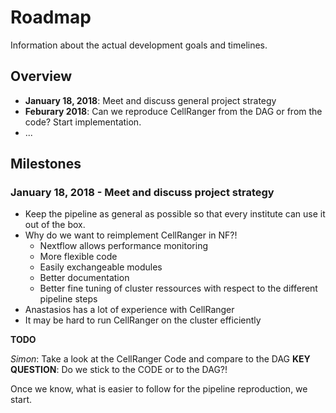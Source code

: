# Roadmap

Information about the actual development goals and timelines.

## Overview

* **January 18, 2018**: Meet and discuss general project strategy
* **Feburary 2018**: Can we reproduce CellRanger from the DAG or from the code? Start implementation.
* ...

## Milestones

### January 18, 2018 - Meet and discuss project strategy

* Keep the pipeline as general as possible so that every institute can use it out of the box.
* Why do we want to reimplement CellRanger in NF?!
    * Nextflow allows performance monitoring
    * More flexible code
    * Easily exchangeable modules
    * Better documentation
    * Better fine tuning of cluster ressources with respect to the different pipeline steps
* Anastasios has a lot of experience with CellRanger
* It may be hard to run CellRanger on the cluster efficiently

**TODO**

_Simon_: Take a look at the CellRanger Code and compare to the DAG 
**KEY QUESTION**: Do we stick to the CODE or to the DAG?!

Once we know, what is easier to follow for the pipeline reproduction, we start.
